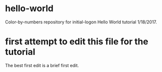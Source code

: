 # hello-world
Color-by-numbers repository for initial-logon Hello World tutorial 1/18/2017.

# first attempt to edit this file for the tutorial
The best first edit is a brief first edit. 
